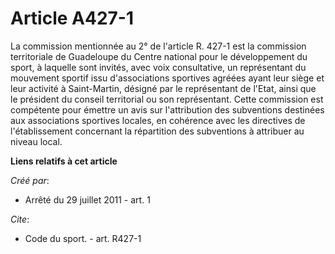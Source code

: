# Article A427-1

La commission mentionnée au 2° de l'article R. 427-1 est la commission territoriale de Guadeloupe du Centre national pour le
développement du sport, à laquelle sont invités, avec voix consultative, un représentant du mouvement sportif issu
d'associations sportives agréées ayant leur siège et leur activité à Saint-Martin, désigné par le représentant de l'Etat,
ainsi que le président du conseil territorial ou son représentant. Cette commission est compétente pour émettre un avis sur
l'attribution des subventions destinées aux associations sportives locales, en cohérence avec les directives de
l'établissement concernant la répartition des subventions à attribuer au niveau local.

**Liens relatifs à cet article**

_Créé par_:

  - Arrêté du 29 juillet 2011 - art. 1

_Cite_:

  - Code du sport. - art. R427-1

